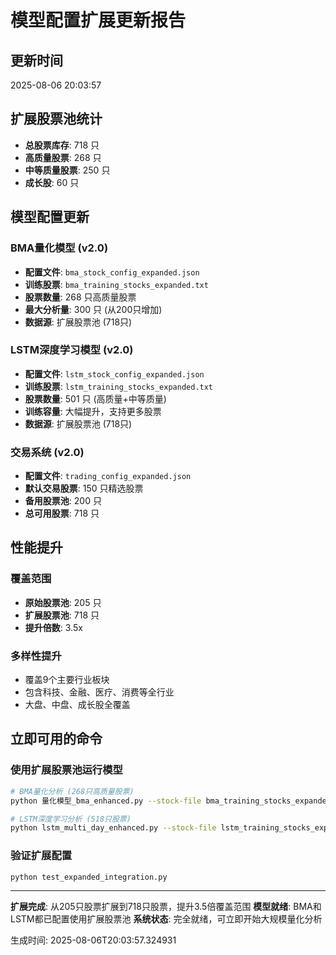 # 模型配置扩展更新报告

## 更新时间
2025-08-06 20:03:57

## 扩展股票池统计
- **总股票库存**: 718 只
- **高质量股票**: 268 只  
- **中等质量股票**: 250 只
- **成长股**: 60 只

## 模型配置更新

### BMA量化模型 (v2.0)
- **配置文件**: `bma_stock_config_expanded.json`
- **训练股票**: `bma_training_stocks_expanded.txt`
- **股票数量**: 268 只高质量股票
- **最大分析量**: 300 只 (从200只增加)
- **数据源**: 扩展股票池 (718只)

### LSTM深度学习模型 (v2.0)
- **配置文件**: `lstm_stock_config_expanded.json`
- **训练股票**: `lstm_training_stocks_expanded.txt`  
- **股票数量**: 501 只 (高质量+中等质量)
- **训练容量**: 大幅提升，支持更多股票
- **数据源**: 扩展股票池 (718只)

### 交易系统 (v2.0)
- **配置文件**: `trading_config_expanded.json`
- **默认交易股票**: 150 只精选股票
- **备用股票池**: 200 只
- **总可用股票**: 718 只

## 性能提升

### 覆盖范围
- **原始股票池**: 205 只
- **扩展股票池**: 718 只
- **提升倍数**: 3.5x

### 多样性提升
- 覆盖9个主要行业板块
- 包含科技、金融、医疗、消费等全行业
- 大盘、中盘、成长股全覆盖

## 立即可用的命令

### 使用扩展股票池运行模型
```bash
# BMA量化分析 (268只高质量股票)
python 量化模型_bma_enhanced.py --stock-file bma_training_stocks_expanded.txt

# LSTM深度学习分析 (518只股票)  
python lstm_multi_day_enhanced.py --stock-file lstm_training_stocks_expanded.txt
```

### 验证扩展配置
```bash
python test_expanded_integration.py
```

---
**扩展完成**: 从205只股票扩展到718只股票，提升3.5倍覆盖范围
**模型就绪**: BMA和LSTM都已配置使用扩展股票池
**系统状态**: 完全就绪，可立即开始大规模量化分析

生成时间: 2025-08-06T20:03:57.324931
